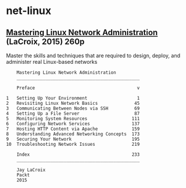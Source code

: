 # net-linux

## [Mastering Linux Network Administration]() (LaCroix, 2015) 260p

Master the skills and techniques that are required to design, deploy, and administer real Linux-based networks

```
    Mastering Linux Network Administration
    _______________________________________________

    Preface                                       v

1   Setting Up Your Environment                   1
2   Revisiting Linux Network Basics              45
3   Communicating Between Nodes via SSH          69
4   Setting Up a File Server                     87
5   Monitoring System Resources                 111
6   Configuring Network Services                137
7   Hosting HTTP Content via Apache             159
8   Understanding Advanced Networking Concepts  173
9   Securing Your Network                       195
10  Troubleshooting Network Issues              219

    Index                                       233
    _______________________________________________

    Jay LaCroix
    Packt
    2015
```

